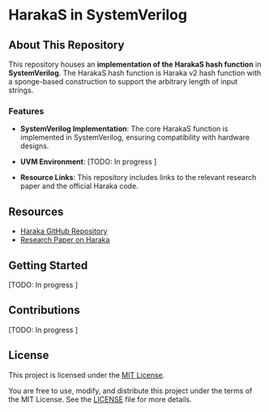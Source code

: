 # HarakaS in SystemVerilog

## About This Repository

This repository houses an **implementation of the HarakaS hash function** in **SystemVerilog**. The HarakaS hash function is Haraka v2 hash function with a sponge-based construction to support the arbitrary length of input strings.

### Features

- **SystemVerilog Implementation**: The core HarakaS function is implemented in SystemVerilog, ensuring compatibility with hardware designs.

- **UVM Environment**: [TODO: In progress ]

- **Resource Links**: This repository includes links to the relevant research paper and the official Haraka code.

## Resources

- [Haraka GitHub Repository](https://github.com/kste/haraka/tree/master)
- [Research Paper on Haraka](#)

## Getting Started

[TODO: In progress ]

## Contributions

[TODO: In progress ]

## License

This project is licensed under the [MIT License](LICENSE).

You are free to use, modify, and distribute this project under the terms of the MIT License. See the [LICENSE](LICENSE) file for more details.
